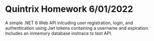 # Quintrix Homework 6/01/2022
A simple .NET 6 Web API inlcuding user registration, login, and authentication using Jwt tokens containing a username and expiration. Includes an inmemory database instnace to test API.